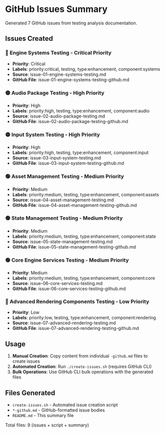 # GitHub Issues Summary

Generated 7 GitHub issues from testing analysis documentation.

## Issues Created

### 🔴 Engine Systems Testing - Critical Priority
- **Priority**: Critical
- **Labels**: priority:critical, testing, type:enhancement, component:systems
- **Source**: issue-01-engine-systems-testing.md
- **GitHub File**: issue-01-engine-systems-testing-github.md

### 🟡 Audio Package Testing - High Priority
- **Priority**: High
- **Labels**: priority:high, testing, type:enhancement, component:audio
- **Source**: issue-02-audio-package-testing.md
- **GitHub File**: issue-02-audio-package-testing-github.md

### 🟡 Input System Testing - High Priority
- **Priority**: High
- **Labels**: priority:high, testing, type:enhancement, component:input
- **Source**: issue-03-input-system-testing.md
- **GitHub File**: issue-03-input-system-testing-github.md

### 🟢 Asset Management Testing - Medium Priority
- **Priority**: Medium
- **Labels**: priority:medium, testing, type:enhancement, component:assets
- **Source**: issue-04-asset-management-testing.md
- **GitHub File**: issue-04-asset-management-testing-github.md

### 🟢 State Management Testing - Medium Priority
- **Priority**: Medium
- **Labels**: priority:medium, testing, type:enhancement, component:state
- **Source**: issue-05-state-management-testing.md
- **GitHub File**: issue-05-state-management-testing-github.md

### 🟢 Core Engine Services Testing - Medium Priority
- **Priority**: Medium
- **Labels**: priority:medium, testing, type:enhancement, component:core
- **Source**: issue-06-core-services-testing.md
- **GitHub File**: issue-06-core-services-testing-github.md

### 🔵 Advanced Rendering Components Testing - Low Priority
- **Priority**: Low
- **Labels**: priority:low, testing, type:enhancement, component:rendering
- **Source**: issue-07-advanced-rendering-testing.md
- **GitHub File**: issue-07-advanced-rendering-testing-github.md


## Usage

1. **Manual Creation**: Copy content from individual `-github.md` files to create issues
2. **Automated Creation**: Run `./create-issues.sh` (requires GitHub CLI)
3. **Bulk Operations**: Use GitHub CLI bulk operations with the generated files

## Files Generated

- `create-issues.sh` - Automated issue creation script
- `*-github.md` - GitHub-formatted issue bodies
- `README.md` - This summary file

Total files: 9 (issues + script + summary)
